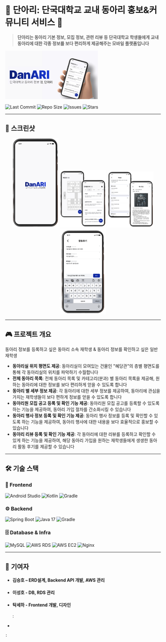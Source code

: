 # 📌 단아리: 단국대학교 교내 동아리 홍보&커뮤니티 서비스 📌
> **단아리는 동아리 기본 정보, 모집 정보, 관련 리뷰 등 단국대학교 학생들에게 교내 동아리에 대한 각종 정보를 보다 편리하게 제공해주는 모바일 플랫폼입니다**  
<img src="./docs/title.png" width="300"/>

![Last Commit](https://img.shields.io/github/last-commit/Ho-01/NAVI_frontend?style=flat-square&label=Last%20Commit&color=000&labelColor=000&logo=git&logoColor=F05032)
![Repo Size](https://img.shields.io/github/repo-size/Ho-01/NAVI_frontend?style=flat-square&label=Repo%20Size&color=000&labelColor=000&logo=github&logoColor=FFFFFF)
![Issues](https://img.shields.io/github/issues/Ho-01/NAVI_frontend?style=flat-square&label=Issues&color=000&labelColor=000&logo=github&logoColor=FFFFFF)
![Stars](https://img.shields.io/github/stars/Ho-01/NAVI_frontend?style=flat-square&label=Stars&color=000&labelColor=000&logo=github&logoColor=FFD700)

---

## 📸 스크린샷

<p align="center">
  <img src="./docs/screenshot1.png" width="150"/>
  <img src="./docs/screenshot2.png" width="150"/>
  <img src="./docs/screenshot3.png" width="150"/>
  <img src="./docs/screenshot4.png" width="150"/>
</p>

---

## 🎮 프로젝트 개요
동아리 정보를 등록하고 싶은 동아리 소속 재학생 & 동아리 정보를 확인하고 싶은 일반 재학생

- **동아리실 위치 평면도 제공**: 동아리실이 모여있는 건물인 "혜당관"의 층별 평면도를 통해 각 동아리실의 위치를 파악하기 수월합니다
- **전체 동아리 목록**: 전체 동아리 목록 및 카테고리(분과) 별 동아리 목록을 제공해, 원하는 동아리에 대한 정보를 보다 편리하게 얻을 수 있도록 합니다
- **동아리 별 세부 정보 제공**: 각 동아리에 대한 세부 정보를 제공하여, 동아리에 관심을 가지는 재학생들이 보다 편하게 정보를 얻을 수 있도록 합니다
- **동아리원 모집 공고 등록 및 확인 기능 제공**: 동아리원 모집 공고를 등록할 수 있도록 하는 기능을 제공하여, 동아리 가입 절차를 간소화시킬 수 있습니다
- **동아리 행사 정보 등록 및 확인 기능 제공**: 동아리 행사 정보를 등록 및 확인할 수 있도록 하는 기능을 제공하여, 동아리 행사에 대한 내용을 보다 효율적으로 홍보할 수 있습니다
- **동아리 리뷰 등록 및 확인 기능 제공**: 각 동아리에 대한 리뷰를 등록하고 확인할 수 있게 하는 기능을 제공하여, 해당 동아리 가입을 원하는 재학생들에게 생생한 동아리 활동 후기를 제공할 수 있습니다

---

## 🛠 기술 스택

### 🎨 Frontend
![Android Studio](https://img.shields.io/badge/-Android%20Studio-000?logo=androidstudio&logoColor=3DDC84&labelColor=000&style=flat-square)
![Kotlin](https://img.shields.io/badge/-Kotlin-000?logo=kotlin&logoColor=7F52FF&labelColor=000&style=flat-square)
![Gradle](https://img.shields.io/badge/-Gradle-000?logo=gradle&logoColor=02303A&labelColor=000&style=flat-square)

### ⚙️ Backend
![Spring Boot](https://img.shields.io/badge/-Spring%20Boot-000?logo=springboot&logoColor=6DB33F&labelColor=000&style=flat-square)
![Java 17](https://img.shields.io/badge/-Java%2017-000?logo=java&logoColor=007396&labelColor=000&style=flat-square)
![Gradle](https://img.shields.io/badge/-Gradle-000?logo=gradle&logoColor=02303A&labelColor=000&style=flat-square)

### 🗄 Database & Infra
![MySQL](https://img.shields.io/badge/-MySQL-000?logo=mysql&logoColor=4479A1&labelColor=000&style=flat-square)
![AWS RDS](https://img.shields.io/badge/-AWS%20RDS-000?logo=amazonrds&logoColor=527FFF&labelColor=000&style=flat-square)
![AWS EC2](https://img.shields.io/badge/-AWS%20EC2-000?logo=amazonaws&logoColor=FF9900&labelColor=000&style=flat-square)
![Nginx](https://img.shields.io/badge/-Nginx-000?logo=nginx&logoColor=009639&labelColor=000&style=flat-square)

---

## 👥 기여자

- #### 김승호 – ERD설계, Backend API 개발, AWS 관리
- #### 이성호 - DB, RDS 관리
- #### 탁세하 - Frontend 개발, 디자인
    
    : 
    
- 
    
    : 
